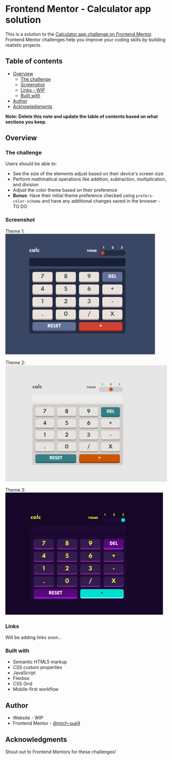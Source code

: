 # Frontend Mentor - Calculator app solution

This is a solution to the [Calculator app challenge on Frontend Mentor](https://www.frontendmentor.io/challenges/calculator-app-9lteq5N29). Frontend Mentor challenges help you improve your coding skills by building realistic projects. 

## Table of contents

- [Overview](#overview)
  - [The challenge](#the-challenge)
  - [Screenshot](#screenshot)
  - [Links - WIP](#links)
  - [Built with](#built-with)
- [Author](#author)
- [Acknowledgments](#acknowledgments)

**Note: Delete this note and update the table of contents based on what sections you keep.**

## Overview

### The challenge

Users should be able to:

- See the size of the elements adjust based on their device's screen size
- Perform mathmatical operations like addition, subtraction, multiplication, and division
- Adjust the color theme based on their preference
- **Bonus**: Have their initial theme preference checked using `prefers-color-scheme` and have any additional changes saved in the browser - TO DO

### Screenshot
Theme 1:
![](./Screenshots/theme1.png)

Theme 2:
![](./Screenshots/theme2.png)

Theme 3:
![](./Screenshots/theme3.png)


### Links

Will be adding links soon... 


### Built with

- Semantic HTML5 markup
- CSS custom properties
- JavaScript
- Flexbox
- CSS Grid
- Mobile-first workflow


## Author

- Website - WIP 
- Frontend Mentor - [@mich-sue9](https://www.frontendmentor.io/profile/mich-sue9)

## Acknowledgments

Shout out to Frontend Mentors for these challenges!